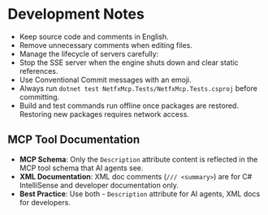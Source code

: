 # Development Notes

- Keep source code and comments in English.
- Remove unnecessary comments when editing files.
- Manage the lifecycle of servers carefully:
- Stop the SSE server when the engine shuts down and clear static references.
- Use Conventional Commit messages with an emoji.
- Always run `dotnet test NetfxMcp.Tests/NetfxMcp.Tests.csproj` before committing.
- Build and test commands run offline once packages are restored. Restoring new packages requires network access.

## MCP Tool Documentation

- **MCP Schema**: Only the `Description` attribute content is reflected in the MCP tool schema that AI agents see.
- **XML Documentation**: XML doc comments (`/// <summary>`) are for C# IntelliSense and developer documentation only.
- **Best Practice**: Use both - `Description` attribute for AI agents, XML docs for developers.
